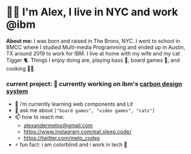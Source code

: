 # 👋🏼 I'm Alex, I live in NYC and work @ibm

**About me:** I was born and raised in The Bronx, NYC. I went to school in BMCC where I studied Multi-media Programming and ended up in Austin, TX around 2019 to work for IBM. I live at home with my wife and my cat Tigger 🐈.
Things I enjoy doing are, playing bass 🎸, board games 🎲, and cooking 🧑‍🍳.

### current project: 🚀 currently working on ibm's [carbon design system](https://carbondesignsystem.com/) 

- 🌱 i’m currently learning web components and Lit
- 💬 ask me about `["board games", "video games", "cats"]`
- 📫 how to reach me: 
  - alexandermelox@gmail.com
  - https://www.instagram.com/eat.sleep.code/
  - https://twitter.com/melo_codes
- ⚡ fun fact: i am colorblind and i work in tech 😬
